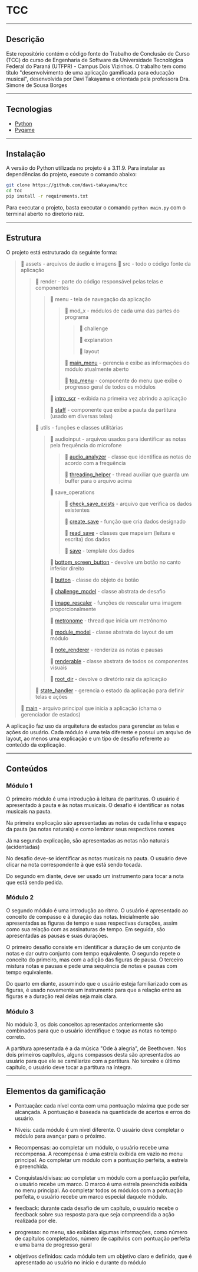 # TCC

---

## Descrição

Este repositório contém o código fonte do Trabalho de Conclusão de Curso (TCC) do curso de Engenharia de Software da Universidade Tecnológica Federal do Paraná (UTFPR) - Campus Dois Vizinhos. O trabalho tem como título "desenvolvimento de uma aplicação gamificada para educação musical", desenvolvida por Davi Takayama e orientada pela professora Dra. Simone de Sousa Borges

---

## Tecnologias

- [Python](https://www.python.org/)
- [Pygame](https://www.pygame.org/)

---

## Instalação

A versão do Python utilizada no projeto é a 3.11.9. Para instalar as dependências do projeto, execute o comando abaixo:

```bash
git clone https://github.com/davi-takayama/tcc
cd tcc
pip install -r requirements.txt
```

Para executar o projeto, basta executar o comando `python main.py` com o terminal aberto no diretorio raiz.

---

## Estrutura

O projeto está estruturado da seguinte forma:

> 📁 assets - arquivos de áudio e imagens
> 📂 src - todo o código fonte da aplicação
>> 📂 render - parte do código responsável pelas telas e componentes
>>> 📂 menu - tela de navegação da aplicação
>>>> 📂 mod_x - módulos de cada uma das partes do programa
>>>>> 📄 challenge
>>>>>
>>>>> 📄 explanation
>>>>>
>>>>> 📄 layout
>>>>
>>>> 📄 [main_menu](src/render/menu/main_menu.py) - gerencia e exibe as informações do módulo atualmente aberto
>>>>
>>>> 📄 [top_menu](src/render/menu/top_menu.py) - componente do menu que exibe o progresso geral de todos os módulos
>>>
>>> 📄 [intro_scr](src//render/intro_scr.py) - exibida na primeira vez abrindo a aplicação
>>>
>>> 📄 [staff](src/render/staff.py) - componente que exibe a pauta da partitura (usado em diversas telas)
>>
>> 📂 utils - funções e classes utilitárias
>>> 📂 audioinput - arquivos usados para identificar as notas pela frequência do microfone
>>>> 📄 [audio_analyzer](src/utils/audioinput/audio_analyzer.py) - classe que identifica as notas de acordo com a frequência
>>>>
>>>> 📄 [threading_helper](src/utils/audioinput/threading_helper.py) - thread auxiliar que guarda um buffer para o arquivo acima
>>>
>>> 📂 save_operations
>>>> 📄 [check_save_exists](src/utils/save_operations/check_save_exists.py) - arquivo que verifica os dados existentes
>>>>
>>>> 📄 [create_save](src/utils/save_operations/create_save.py) - função que cria dados designado
>>>>
>>>> 📄 [read_save](src/utils/save_operations/read_save.py) - classes que mapeiam (leitura e escrita) dos dados
>>>>
>>>> 📄 [save](src/utils/save_operations/save.json) - template dos dados
>>>
>>> 📄 [bottom_screen_button](src/utils/bottom_screen_button.py) - devolve um botão no canto inferior direito
>>>
>>> 📄 [button](src/utils/button.py) - classe do objeto de botão
>>>
>>> 📄 [challenge_model](src/utils/challenge_model.py) - classe abstrata de desafio
>>>
>>> 📄 [image_rescaler](src/utils/image_rescaler.py) - funções de reescalar uma imagem proporcionalmente
>>>
>>> 📄 [metronome](src/utils/metronome.py) - thread que inicia um metrônomo
>>>
>>> 📄 [module_model](src/utils/module_model.py) - classe abstrata do layout de um módulo
>>>
>>> 📄 [note_renderer](src/utils/note_renderer.py) - renderiza as notas e pausas
>>>
>>> 📄 [renderable](src/utils/renderable.py) - classe abstrata de todos os componentes visuais
>>>
>>> 📄 [root_dir](src/utils/root_dir.py) - devolve o diretório raiz da aplicação
>>
>> 📄 [state_handler](src/state_handler.py) - gerencia o estado da aplicação para definir telas e ações
>
> 📄 [main](main.py) - arquivo principal que inicia a aplicação (chama o gerenciador de estados)

A aplicação faz uso da arquitetura de estados para gerenciar as telas e ações do usuário. Cada módulo é uma tela diferente e possui um arquivo de layout, ao menos uma explicação e um tipo de desafio referente ao conteúdo da explicação.

---

## Conteúdos

### Módulo 1

O primeiro módulo é uma introdução à leitura de partituras. O usuário é apresentado à pauta e às notas musicais. O desafio é identificar as notas musicais na pauta.

Na primeira explicação são apresentadas as notas de cada linha e espaço da pauta (as notas naturais) e como lembrar seus respectivos nomes

Já na segunda explicação, são apresentadas as notas não naturais (acidentadas)

No desafio deve-se identificar as notas musicais na pauta. O usuário deve clicar na nota correspondente à que está sendo tocada.

Do segundo em diante, deve ser usado um instrumento para tocar a nota que está sendo pedida.

### Módulo 2

O segundo módulo é uma introdução ao ritmo. O usuário é apresentado ao conceito de compasso e à duração das notas. Inicialmente são apresentadas as figuras de tempo e suas respectivas durações, assim como sua relação com as assinaturas de tempo. Em seguida, são apresentadas as pausas e suas durações.

O primeiro desafio consiste em identificar a duração de um conjunto de notas e dar outro conjunto com tempo equivalente. O segundo repete o conceito do primeiro, mas com a adição das figuras de pausa. O terceiro mistura notas e pausas e pede uma sequência de notas e pausas com tempo equivalente.

Do quarto em diante, assumindo que o usuário esteja familiarizado com as figuras, é usado novamente um instrumento para que a relação entre as figuras e a duração real delas seja mais clara.

### Módulo 3

No módulo 3, os dois conceitos apresentados anteriormente são combinados para que o usuário identifique e toque as notas no tempo correto.

A partitura apresentada é a da música "Ode à alegria", de Beethoven. Nos dois primeiros capítulos, alguns compassos desta são apresentados ao usuário para que ele se camiliarize com a partitura. No terceiro e último capítulo, o usuário deve tocar a partitura na íntegra.

---

## Elementos da gamificação

- Pontuação: cada nível conta com uma pontuação máxima que pode ser alcançada. A pontuação é baseada na quantidade de acertos e erros do usuário.

- Níveis: cada módulo é um nível diferente. O usuário deve completar o módulo para avançar para o próximo.

- Recompensas: ao completar um módulo, o usuário recebe uma recompensa. A recompensa é uma estrela exibida em vazio no menu principal. Ao completar um módulo com a pontuação perfeita, a estrela é preenchida.

- Conquistas/divisas: ao completar um módulo com a pontuação perfeita, o usuário recebe um marco. O marco é uma estrela preenchida exibida no menu principal. Ao completar todos os módulos com a pontuação perfeita, o usuário recebe um marco especial daquele módulo.

- feedback: durante cada desafio de um capítulo, o usuário recebe o feedback sobre sua resposta para que seja compreendida a ação realizada por ele.

- progresso: no menu, são exibidas algumas informações, como número de capítulos completados, número de capítulos com pontuação perfeita e uma barra de progresso geral

- objetivos definidos: cada módulo tem um objetivo claro e definido, que é apresentado ao usuário no início e durante do módulo
